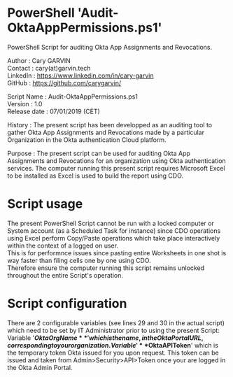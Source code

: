 # PowerShell 'Audit-OktaAppPermissions.ps1'  
PowerShell Script for auditing Okta App Assignments and Revocations.
  
Author       : Cary GARVIN  
Contact      : cary(at)garvin.tech  
LinkedIn     : https://www.linkedin.com/in/cary-garvin  
GitHub       : https://github.com/carygarvin/  


Script Name  : Audit-OktaAppPermissions.ps1  
Version      : 1.0  
Release date : 07/01/2019 (CET)  

History      : The present script has been developped as an auditing tool to gather Okta App Assignments and Revocations made by a particular Organization in the Okta authentication Cloud platform.  

Purpose      : The present script can be used for auditing Okta App Assignments and Revocations for an organization using Okta authentication services. The computer running this present script requires Microsoft Excel to be installed as Excel is used to build the report using CDO.  

# Script usage
The present PowerShell Script cannot be run with a locked computer or System account (as a Scheduled Task for instance) since CDO operations using Excel perform Copy/Paste operations which take place interactively within the context of a logged on user.  
This is for performnce issues since pasting entire Worksheets in one shot is way faster than filing cells one by one using CDO.  
Therefore ensure the computer running this script remains unlocked throughout the entire Script's operation.  

# Script configuration
There are 2 configurable variables (see lines 29 and 30 in the actual script) which need to be set by IT Administrator prior to using the present Script:  
Variable '**$OktaOrgName**' which is the name, in the Okta Portal URL, corresponding to your organization.  
Variable '**$OktaAPIToken**' which is the temporary token Okta issued for you upon request. This token can be issued and taken from Admin>Security>API>Token once your are logged in the Okta Admin Portal.  
